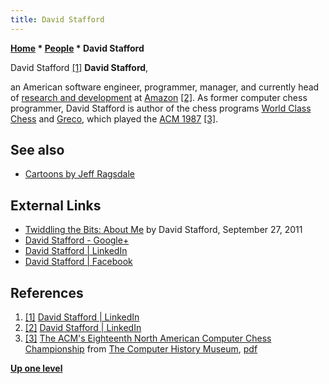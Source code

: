 ```yaml
---
title: David Stafford
---
```

**[Home](Home "Home") * [People](People "People") * David Stafford**

[](https://www.linkedin.com/in/davidwstafford/) David Stafford <a id="cite-note-1" href="#cite-ref-1">[1]</a>
**David Stafford**,

an American software engineer, programmer, manager, and currently head of [research and development](https://en.wikipedia.org/wiki/Research_and_development) at [Amazon](<https://en.wikipedia.org/wiki/Amazon_(company)>) <a id="cite-note-2" href="#cite-ref-2">[2]</a>.
As former computer chess programmer, David Stafford is author of the chess programs [World Class Chess](World_Class_Chess "World Class Chess") and [Greco](Greco "Greco"), which played the [ACM 1987](ACM_1987 "ACM 1987") <a id="cite-note-3" href="#cite-ref-3">[3]</a>.

## See also

- [Cartoons by Jeff Ragsdale](Cartoons#Ragsdale "Cartoons")

## External Links

- [Twiddling the Bits: About Me](http://zimbry.blogspot.com/2011/09/about-me.html) by David Stafford, September 27, 2011
- [David Stafford - Google+](https://plus.google.com/106801081939432843780)
- [David Stafford | LinkedIn](https://www.linkedin.com/in/davidwstafford/)
- [David Stafford | Facebook](https://www.facebook.com/davidst)

## References

1. <a id="cite-ref-1" href="#cite-note-1">[1]</a> [David Stafford | LinkedIn](https://www.linkedin.com/in/davidwstafford/)
1. <a id="cite-ref-2" href="#cite-note-2">[2]</a> [David Stafford | LinkedIn](https://www.linkedin.com/in/davidwstafford/)
1. <a id="cite-ref-3" href="#cite-note-3">[3]</a> [The ACM's Eighteenth North American Computer Chess Championship](http://www.computerhistory.org/chess/full_record.php?iid=doc-431614f6cabbd) from [The Computer History Museum](The_Computer_History_Museum "The Computer History Museum"), [pdf](http://archive.computerhistory.org/projects/chess/related_materials/text/3-1%20and%203-2%20and%203-3%20and%204-3.1987_18th_NACCC/1987%20NACCC.062303063.sm.pdf)

**[Up one level](People "People")**

